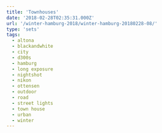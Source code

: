 ```yaml
---
title: 'Townhouses'
date: '2018-02-28T02:35:31.000Z'
url: '/winter-hamburg-2018/winter-hamburg-20180228-08/'
type: 'sets'
tags:
  - altona
  - blackandwhite
  - city
  - d300s
  - hamburg
  - long exposure
  - nightshot
  - nikon
  - ottensen
  - outdoor
  - road
  - street lights
  - town house
  - urban
  - winter
---
```

